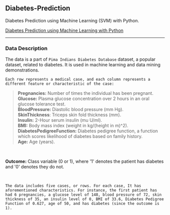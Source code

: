 ## Diabetes-Prediction

Diabetes Prediction using Machine Learning (SVM) with Python.  

[Diabetes Prediction using Machine Learning with Python](https://youtu.be/xUE7SjVx9bQ?list=PLfFghEzKVmjvuSA67LszN1dZ-Dd_pkus6)

---

### Data Description

The data is a part of `Pima Indians Diabetes Database` dataset, a popular dataset, related to diabetes. It is used in machine learning and data mining demonstrations.<br/>

`Each row represents a medical case, and each column represents a different feature or characteristic of the case:`

> **Pregnancies:** Number of times the individual has been pregnant.<br/>
> **Glucose:** Plasma glucose concentration over 2 hours in an oral glucose tolerance test.<br/>
> **BloodPressure:** Diastolic blood pressure (mm Hg).<br/>
> **SkinThickness**: Triceps skin fold thickness (mm).<br/>
> **Insulin:** 2-Hour serum insulin (mu U/ml).<br/>
> **BMI:** Body mass index (weight in kg/(height in m)^2).<br/>
> **DiabetesPedigreeFunction:** Diabetes pedigree function, a function which scores likelihood of diabetes based on family history.<br/>
> **Age:** Age (years).<br/>

<br/>

**Outcome:** Class variable (0 or 1), where '1' denotes the patient has diabetes and '0' denotes they do not.<br/>

<br/>

`The data includes five cases, or rows. For each case, It has aforementioned characteristics. For instance, the first patient has had 6 pregnancies, a glucose level of 148, blood pressure of 72, skin thickness of 35, an insulin level of 0, BMI of 33.6, Diabetes Pedigree Function of 0.627, age of 50, and has diabetes (since the outcome is 1).`
